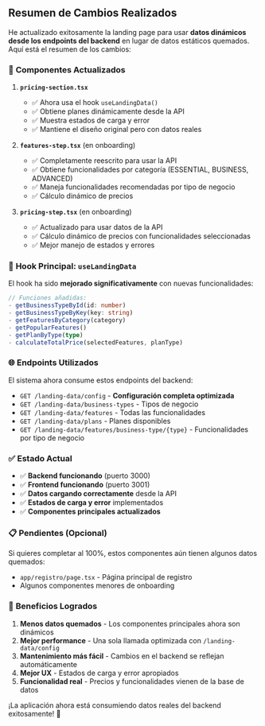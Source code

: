 ## Resumen de Cambios Realizados

He actualizado exitosamente la landing page para usar **datos dinámicos desde los endpoints del backend** en lugar de datos estáticos quemados. Aquí está el resumen de los cambios:

### 🔄 **Componentes Actualizados**

1. **`pricing-section.tsx`**
   - ✅ Ahora usa el hook `useLandingData()` 
   - ✅ Obtiene planes dinámicamente desde la API
   - ✅ Muestra estados de carga y error
   - ✅ Mantiene el diseño original pero con datos reales

2. **`features-step.tsx`** (en onboarding)
   - ✅ Completamente reescrito para usar la API
   - ✅ Obtiene funcionalidades por categoría (ESSENTIAL, BUSINESS, ADVANCED)
   - ✅ Maneja funcionalidades recomendadas por tipo de negocio
   - ✅ Cálculo dinámico de precios

3. **`pricing-step.tsx`** (en onboarding)
   - ✅ Actualizado para usar datos de la API
   - ✅ Cálculo dinámico de precios con funcionalidades seleccionadas
   - ✅ Mejor manejo de estados y errores

### 🚀 **Hook Principal: `useLandingData`**

El hook ha sido **mejorado significativamente** con nuevas funcionalidades:

```typescript
// Funciones añadidas:
- getBusinessTypeById(id: number)
- getBusinessTypeByKey(key: string) 
- getFeaturesByCategory(category)
- getPopularFeatures()
- getPlanByType(type)
- calculateTotalPrice(selectedFeatures, planType)
```

### 🌐 **Endpoints Utilizados**

El sistema ahora consume estos endpoints del backend:
- `GET /landing-data/config` - **Configuración completa optimizada**
- `GET /landing-data/business-types` - Tipos de negocio
- `GET /landing-data/features` - Todas las funcionalidades
- `GET /landing-data/plans` - Planes disponibles
- `GET /landing-data/features/business-type/{type}` - Funcionalidades por tipo de negocio

### ✅ **Estado Actual**

- ✅ **Backend funcionando** (puerto 3000)
- ✅ **Frontend funcionando** (puerto 3001) 
- ✅ **Datos cargando correctamente** desde la API
- ✅ **Estados de carga y error** implementados
- ✅ **Componentes principales actualizados**

### 📋 **Pendientes (Opcional)**

Si quieres completar al 100%, estos componentes aún tienen algunos datos quemados:
- `app/registro/page.tsx` - Página principal de registro
- Algunos componentes menores de onboarding

### 🎯 **Beneficios Logrados**

1. **Menos datos quemados** - Los componentes principales ahora son dinámicos
2. **Mejor performance** - Una sola llamada optimizada con `/landing-data/config`
3. **Mantenimiento más fácil** - Cambios en el backend se reflejan automáticamente
4. **Mejor UX** - Estados de carga y error apropiados
5. **Funcionalidad real** - Precios y funcionalidades vienen de la base de datos

¡La aplicación ahora está consumiendo datos reales del backend exitosamente! 🎉
